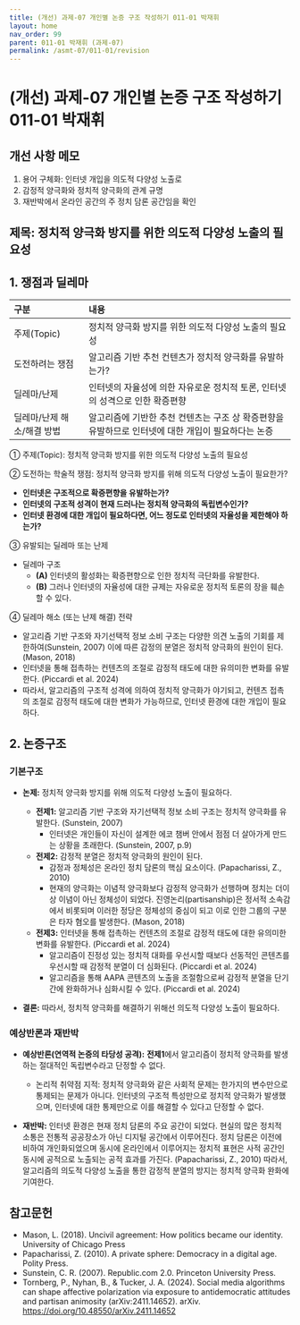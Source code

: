 ```yaml
---
title: (개선) 과제-07 개인별 논증 구조 작성하기 011-01 박재휘
layout: home
nav_order: 99
parent: 011-01 박재휘 (과제-07)
permalink: /asmt-07/011-01/revision
---
```


# (개선) 과제-07 개인별 논증 구조 작성하기 011-01 박재휘 

## 개선 사항 메모

1. 용어 구체화: 인터넷 개입을 의도적 다양성 노출로
2. 감정적 양극화와 정치적 양극화의 관계 규명
3. 재반박에서 온라인 공간의 주 정치 담론 공간임을 확인

## 제목: 정치적 양극화 방지를 위한 의도적 다양성 노출의 필요성 

## 1. 쟁점과 딜레마

| 구분 | 내용 |
|:---|:---|
| 주제(Topic) | 정치적 양극화 방지를 위한 의도적 다양성 노출의 필요성 |
| 도전하려는 쟁점 | 알고리즘 기반 추천 컨텐츠가 정치적 양극화를 유발하는가? |
| 딜레마/난제 | 인터넷의 자율성에 의한 자유로운 정치적 토론, 인터넷의 성격으로 인한 확증편향 |
| 딜레마/난제 해소/해결 방법 | 알고리즘에 기반한 추천 컨텐츠는 구조 상 확증편향을 유발하므로 인터넷에 대한 개입이 필요하다는 논증 |

① 주제(Topic): 정치적 양극화 방지를 위한 의도적 다양성 노출의 필요성 

② 도전하는 학술적 쟁점: 정치적 양극화 방지를 위해 의도적 다양성 노출이 필요한가?

- **인터넷은 구조적으로 확증편향을 유발하는가?**  
- **인터넷의 구조적 성격이 현재 드러나는 정치적 양극화의 독립변수인가?**  
- **인터넷 환경에 대한 개입이 필요하다면, 어느 정도로 인터넷의 자율성을 제한해야 하는가?**

③ 유발되는 딜레마 또는 난제

- 딜레마 구조
  - **(A)** 인터넷의 활성화는 확증편향으로 인한 정치적 극단화를 유발한다.
  - **(B)** 그러나 인터넷의 자율성에 대한 규제는 자유로운 정치적 토론의 장을 훼손할 수 있다.

④ 딜레마 해소 (또는 난제 해결) 전략

- 알고리즘 기반 구조와 자기선택적 정보 소비 구조는 다양한 의견 노출의 기회를 제한하여(Sunstein, 2007) 이에 따른 감정의 분열은 정치적 양극화의 원인이 된다. (Mason, 2018) 
- 인터넷을 통해 접촉하는 컨텐츠의 조절로 감정적 태도에 대한 유의미한 변화를 유발한다. (Piccardi et al. 2024)
- 따라서, 알고리즘의 구조적 성격에 의하여 정치적 양극화가 야기되고, 컨텐츠 접촉의 조절로 감정적 태도에 대한 변화가 가능하므로, 인터넷 환경에 대한 개입이 필요하다.

## 2. 논증구조

### 기본구조

- **논제:** 정치적 양극화 방지를 위해 의도적 다양성 노출이 필요하다.
  - **전제1:** 알고리즘 기반 구조와 자기선택적 정보 소비 구조는 정치적 양극화를 유발한다. (Sunstein, 2007)
    - 인터넷은 개인들이 자신이 설계한 에코 챔버 안에서 점점 더 살아가게 만드는 상황을 초래한다. (Sunstein, 2007, p.9)
  - **전제2:** 감정적 분열은 정치적 양극화의 원인이 된다.
    - 감정과 정체성은 온라인 정치 담론의 핵심 요소이다. (Papacharissi, Z., 2010)
    - 현재의 양극화는 이념적 양극화보다 감정적 양극화가 선행하며 정치는 더이상 이념이 아닌 정체성이 되었다. 진영논리(partisanship)은 정서적 소속감에서 비롯되며 이러한 정당은 정체성의 중심이 되고 이로 인한 그룹의 구분은 타자 혐오를 발생한다. (Mason, 2018)
  - **전제3:** 인터넷을 통해 접촉하는 컨텐츠의 조절로 감정적 태도에 대한 유의미한 변화를 유발한다. (Piccardi et al. 2024)
    - 알고리즘이 진정성 있는 정치적 대화를 우선시할 때보다 선동적인 콘텐츠를 우선시할 때 감정적 분열이 더 심화된다. (Piccardi et al. 2024)
    - 알고리즘을 통해 AAPA 콘텐츠의 노출을 조절함으로써 감정적 분열을 단기간에 완화하거나 심화시킬 수 있다. (Piccardi et al. 2024)

- **결론:** 따라서, 정치적 양극화를 해결하기 위해선 의도적 다양성 노출이 필요하다.

### 예상반론과 재반박

- **예상반론(연역적 논증의 타당성 공격):** **전제1**에서 알고리즘이 정치적 양극화를 발생하는 절대적인 독립변수라고 단정할 수 없다.
  - 논리적 취약점 지적: 정치적 양극화와 같은 사회적 문제는 한가지의 변수만으로 통제되는 문제가 아니다. 인터넷의 구조적 특성만으로 정치적 양극화가 발생했으며, 인터넷에 대한 통제만으로 이를 해결할 수 있다고 단정할 수 없다.

- **재반박:** 인터넷 환경은 현재 정치 담론의 주요 공간이 되었다. 현실의 많은 정치적 소통은 전통적 공공장소가 아닌 디지털 공간에서 이루어진다. 정치 담론은 이전에 비하여 개인화되었으며 동시에 온라인에서 이루어지는 정치적 표현은 사적 공간인 동시에 공적으로 노출되는 공적 효과를 가진다. (Papacharissi, Z., 2010) 따라서, 알고리즘의 의도적 다양성 노출을 통한 감정적 분열의 방지는 정치적 양극화 완화에 기여한다.

## 참고문헌

- Mason, L. (2018). Uncivil agreement: How politics became our identity. University of Chicago Press
- Papacharissi, Z. (2010). A private sphere: Democracy in a digital age. Polity Press.
- Sunstein, C. R. (2007). Republic.com 2.0. Princeton University Press.
- Tornberg, P., Nyhan, B., & Tucker, J. A. (2024). Social media algorithms can shape affective polarization via exposure to antidemocratic attitudes and partisan animosity (arXiv:2411.14652). arXiv. https://doi.org/10.48550/arXiv.2411.14652
